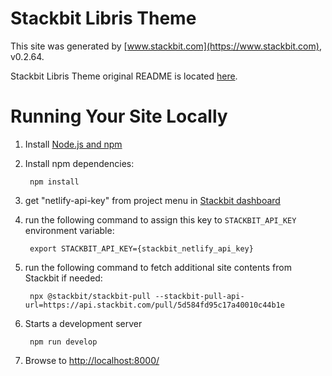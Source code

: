# Stackbit Libris Theme

This site was generated by [www.stackbit.com](https://www.stackbit.com), v0.2.64.

Stackbit Libris Theme original README is located [here](./README.theme.md).

# Running Your Site Locally

1. Install [Node.js and npm](https://nodejs.org/en/)

1. Install npm dependencies:

        npm install

1. get "netlify-api-key" from project menu in [Stackbit dashboard](https://app.stackbit.com/dashboard)

1. run the following command to assign this key to `STACKBIT_API_KEY` environment variable:

        export STACKBIT_API_KEY={stackbit_netlify_api_key}

1. run the following command to fetch additional site contents from Stackbit if needed:

        npx @stackbit/stackbit-pull --stackbit-pull-api-url=https://api.stackbit.com/pull/5d584fd95c17a40010c44b1e

1. Starts a development server

        npm run develop

1. Browse to [http://localhost:8000/](http://localhost:8000/)
